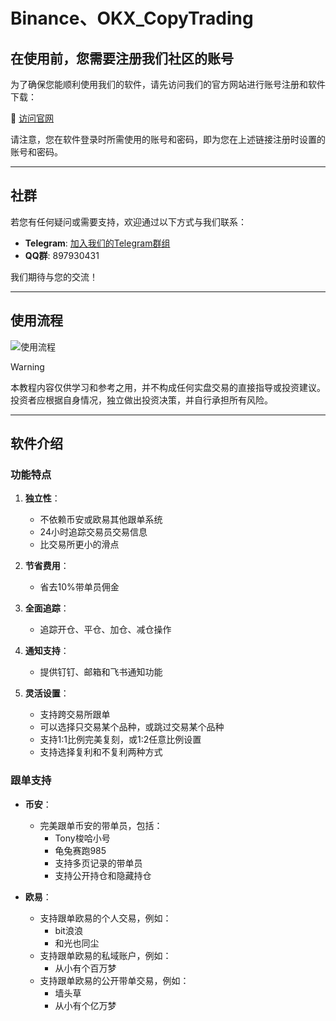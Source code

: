 # Binance、OKX_CopyTrading

## **在使用前，您需要注册我们社区的账号**

为了确保您能顺利使用我们的软件，请先访问我们的官方网站进行账号注册和软件下载：

🔗 [访问官网](https://kimq.net/)

请注意，您在软件登录时所需使用的账号和密码，即为您在上述链接注册时设置的账号和密码。

------

## **社群**

若您有任何疑问或需要支持，欢迎通过以下方式与我们联系：

- **Telegram**: [加入我们的Telegram群组](https://t.me/pocketchangetrader)
- **QQ群**: 897930431

我们期待与您的交流！

------

## 使用流程

![使用流程](https://www.kimq.net/wp-content/uploads/2024/04/18D69C61-2E0A-4b25-9525-361CBF24BFAC.webp)

> [!WARNING]
>
> 本教程内容仅供学习和参考之用，并不构成任何实盘交易的直接指导或投资建议。投资者应根据自身情况，独立做出投资决策，并自行承担所有风险。

------

## 软件介绍

### 功能特点

1. **独立性**：
   - 不依赖币安或欧易其他跟单系统
   - 24小时追踪交易员交易信息
   - 比交易所更小的滑点

2. **节省费用**：
   - 省去10%带单员佣金

3. **全面追踪**：
   - 追踪开仓、平仓、加仓、减仓操作

4. **通知支持**：
   - 提供钉钉、邮箱和飞书通知功能

5. **灵活设置**：
   - 支持跨交易所跟单
   - 可以选择只交易某个品种，或跳过交易某个品种
   - 支持1:1比例完美复刻，或1:2任意比例设置
   - 支持选择复利和不复利两种方式

### 跟单支持

- **币安**：
  - 完美跟单币安的带单员，包括：
    - Tony梭哈小号
    - 龟兔赛跑985
    - 支持多页记录的带单员
    - 支持公开持仓和隐藏持仓

- **欧易**：
  - 支持跟单欧易的个人交易，例如：
    - bit浪浪
    - 和光也同尘
  - 支持跟单欧易的私域账户，例如：
    - 从小有个百万梦
  - 支持跟单欧易的公开带单交易，例如：
    - 墙头草
    - 从小有个亿万梦


